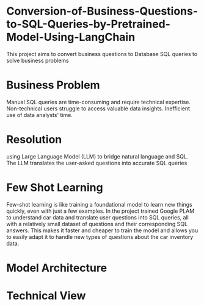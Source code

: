 # Conversion-of-Business-Questions-to-SQL-Queries-by-Pretrained-Model-Using-LangChain
This project aims to convert business questions to Database SQL queries to solve business problems

# Business Problem
Manual SQL queries are time-consuming and require technical expertise.
Non-technical users struggle to access valuable data insights.
Inefficient use of data analysts' time.
# Resolution 
using Large Language Model (LLM) to bridge natural language and SQL.
The LLM translates the user-asked questions into accurate SQL queries

# Few Shot Learning
Few-shot learning is like training a foundational model to learn new things quickly, even with just a few examples.
In the project trained Google PLAM to understand car data and translate user questions into SQL queries, all with a relatively small dataset of questions and their corresponding SQL answers. 
This makes it faster and cheaper to train the model and allows you to easily adapt it to handle new types of questions about the car inventory data.

# Model Architecture 

# Technical View

